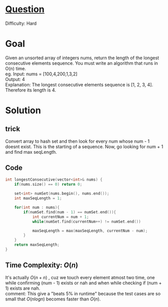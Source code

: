 # [Question](https://leetcode.com/problems/longest-consecutive-sequence/)
Difficulty: Hard
# Goal
Given an unsorted array of integers nums, return the length of the longest consecutive elements sequence.
You must write an algorithm that runs in O(n) time.  
eg. Input: nums = [100,4,200,1,3,2]  
Output: 4  
Explanation: The longest consecutive elements sequence is [1, 2, 3, 4]. Therefore its length is 4.
# Solution
## trick
Convert array to hash set and then look for every num whose num - 1 doesnt exist. This is the starting of a sequence. Now, go looking for num + 1 and find max seqLength.
## Code
```cpp
int longestConsecutive(vector<int>& nums) {
    if(nums.size() == 0) return 0;
    
    set<int> numSet(nums.begin(), nums.end());
    int maxSeqLength = 1;

    for(int num : nums){
        if(numSet.find(num - 1) == numSet.end()){
            int currentNum = num + 1;
            while(numSet.find(currentNum++) != numSet.end())

            maxSeqLength = max(maxSeqLength, currentNum - num);
        }
    }
    return maxSeqLength;
}
```
## Time Complexity: $O(n)$
It's actually $O(n + n)$ , cuz we touch every element atmost two time, one while confirming (num - 1) exists or nah and when while checking if (num + 1) exists are nah.  
comment: This give a "beats 5% in runtime" because the test cases are so small that $O(n log n)$ becomes faster than $O(n)$.
